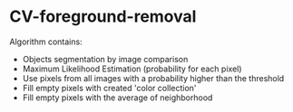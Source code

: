 # CV-foreground-removal
Algorithm contains:
- Objects segmentation by image comparison
- Maximum Likelihood Estimation (probability for each pixel)
- Use pixels from all images with a probability higher than the threshold
- Fill empty pixels with created 'color collection'
- Fill empty pixels with the average of neighborhood
